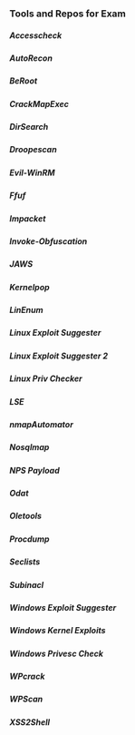 ###  Tools and Repos for Exam
##### Accesscheck
##### AutoRecon
##### BeRoot
##### CrackMapExec
##### DirSearch 
##### Droopescan
##### Evil-WinRM
##### Ffuf
##### Impacket
##### Invoke-Obfuscation
##### JAWS
##### Kernelpop
##### LinEnum
##### Linux Exploit Suggester
##### Linux Exploit Suggester 2
##### Linux Priv Checker
##### LSE
##### nmapAutomator
##### Nosqlmap
##### NPS Payload
##### Odat
##### Oletools
##### Procdump
##### Seclists
##### Subinacl
##### Windows Exploit Suggester
##### Windows Kernel Exploits
##### Windows Privesc Check
##### WPcrack
##### WPScan
##### XSS2Shell
